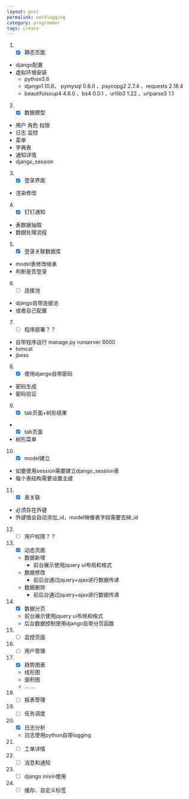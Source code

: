 ```yaml
---
layout: post
permalink: worklogging
category: programmer
tags: create
---
```

1. - [x] 静态页面
  - django配置
  - 虚拟环境安装 
    - python3.6
    - django1.10.8、 pymysql 0.8.0 、psycopg2 2.7.4 、requests 2.18.4
    - beautifulsoup4 4.6.0 、bs4 0.0.1 、urllib3 1.22 、urlparse3 1.1

2. - [x] 数据模型
+ 用户 角色 权限 
+ 日志 监控 
+ 菜单 
+ 字典表 
+ 通知详情
+ django_session

3. - [x] 登录界面
+ 渲染修改

4. - [x] 钉钉通知
+ 表数据抽取
+ 数据处理流程

5. - [x] 登录关联数据库
+ model表修改继承
+ 判断是否登录

6. - [ ] 连接池
+ django自带连接池
+ 或者自己配置

7. - [ ] 程序部署？？
+ 自带程序运行 manage.py runserver 8000
+ tomcat
+ jboss

8. - [x] 使用django自带密码
+ 密码生成
+ 密码验证

9. - [x] tab页面+树形结果
+ - [x] tab页面
+ 树形菜单

10. - [x] model建立
+ 如要使用session需要建立django_session表
+ 每个表结构需要设置主键

11. - [x] 表关联
+ 必须存在外键
+ 外键值会自动添加_id，model映像表字段需要去掉_id

12. - [ ] 用户权限？？

13. - [x] 动态页面
    - 数据新增
      - 前台展示使用jquery ui布局和格式 
    - 数据修改
      - 前后台通过jquery+ajax进行数据传递 
    - 数据删除
      - 前后台通过jquery+ajax进行数据传递  
14. - [x] 数据分页
    - 前台展示使用jquery ui布局和格式 
    - 后台数据控制使用django自带分页函数
15. - [ ] 监控页面
16. - [ ] 用户管理
17. - [x] 趋势图表
    - 线形图
    - 面积图
    - ... ...
18. - [ ] 报表管理
19. - [ ] 任务调度
20. - [x] 日志分析
    - 日志使用python自带logging
21. - [ ] 工单详情
22. - [ ] 消息和通知
23. - [ ] django mixin使用
24. - [ ] 缓存、自定义标签